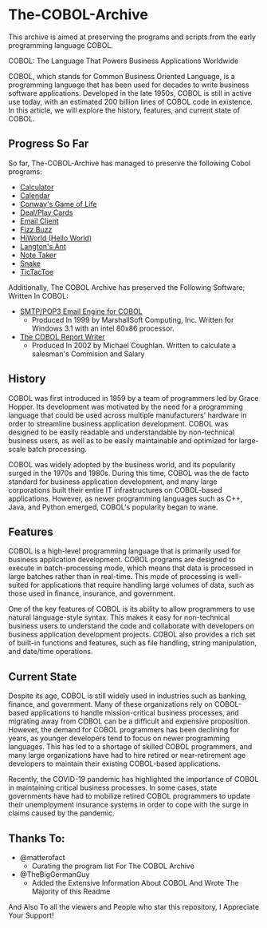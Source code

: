 
# The-COBOL-Archive

This archive is aimed at preserving the programs and scripts from the early programming language COBOL.

COBOL: The Language That Powers Business Applications Worldwide

COBOL, which stands for Common Business Oriented Language, is a programming language that has been used for decades to write business software applications. Developed in the late 1950s, COBOL is still in active use today, with an estimated 200 billion lines of COBOL code in existence. In this article, we will explore the history, features, and current state of COBOL.

## Progress So Far

So far, The-COBOL-Archive has managed to preserve the following Cobol programs:

* [Calculator](https://github.com/DillonDepeel/The-COBOL-Archive/blob/main/Calculator.cob)
* [Calendar](https://github.com/DillonDepeel/The-COBOL-Archive/blob/main/Calendar.cob)
* [Conway's Game of Life](https://github.com/DillonDepeel/The-COBOL-Archive/blob/main/Game%20Of%20Life.cob)
* [Deal/Play Cards](https://github.com/DillonDepeel/The-COBOL-Archive/blob/main/Deal%20Playing%20Cards.cob)
* [Email Client](https://github.com/DillonDepeel/The-COBOL-Archive/blob/main/Email%20Client.cob)
* [Fizz Buzz](https://github.com/DillonDepeel/The-COBOL-Archive/blob/main/Fizz%20Buzz.cob)
* [HiWorld (Hello World)](https://github.com/DillonDepeel/The-COBOL-Archive/blob/main/HiWorld.cob)
* [Langton's Ant](https://github.com/DillonDepeel/The-COBOL-Archive/blob/main/Langton's%20Ant.cob)
* [Note Taker](https://github.com/DillonDepeel/The-COBOL-Archive/blob/main/Note%20Taker.cbl)
* [Snake](https://github.com/DillonDepeel/The-COBOL-Archive/blob/main/Snake.cob)
* [TicTacToe](https://github.com/DillonDepeel/The-COBOL-Archive/blob/main/TicTacToe.cob)

Additionally, The COBOL Archive has preserved the Following Software; Written In COBOL:

* [SMTP/POP3 Email Engine for COBOL](https://github.com/DillonDepeel/The-COBOL-Archive/tree/main/COBOL%20Mail) 
  - Produced In 1999 by MarshallSoft Computing, Inc. Written for Windows 3.1 with an intel 80x86 processor.
* [The COBOL Report Writer](https://github.com/DillonDepeel/The-COBOL-Archive/tree/main/The%20COBOL%20Report%20Writer)
  - Produced In 2002 by Michael Coughlan. Written to calculate a salesman's Commision and Salary

## History

COBOL was first introduced in 1959 by a team of programmers led by Grace Hopper. Its development was motivated by the need for a programming language that could be used across multiple manufacturers' hardware in order to streamline business application development. COBOL was designed to be easily readable and understandable by non-technical business users, as well as to be easily maintainable and optimized for large-scale batch processing.

COBOL was widely adopted by the business world, and its popularity surged in the 1970s and 1980s. During this time, COBOL was the de facto standard for business application development, and many large corporations built their entire IT infrastructures on COBOL-based applications. However, as newer programming languages such as C++, Java, and Python emerged, COBOL's popularity began to wane.

## Features

COBOL is a high-level programming language that is primarily used for business application development. COBOL programs are designed to execute in batch-processing mode, which means that data is processed in large batches rather than in real-time. This mode of processing is well-suited for applications that require handling large volumes of data, such as those used in finance, insurance, and government.

One of the key features of COBOL is its ability to allow programmers to use natural language-style syntax. This makes it easy for non-technical business users to understand the code and collaborate with developers on business application development projects. COBOL also provides a rich set of built-in functions and features, such as file handling, string manipulation, and date/time operations.

## Current State

Despite its age, COBOL is still widely used in industries such as banking, finance, and government. Many of these organizations rely on COBOL-based applications to handle mission-critical business processes, and migrating away from COBOL can be a difficult and expensive proposition. However, the demand for COBOL programmers has been declining for years, as younger developers tend to focus on newer programming languages. This has led to a shortage of skilled COBOL programmers, and many large organizations have had to hire retired or near-retirement age developers to maintain their existing COBOL-based applications.

Recently, the COVID-19 pandemic has highlighted the importance of COBOL in maintaining critical business processes. In some cases, state governments have had to mobilize retired COBOL programmers to update their unemployment insurance systems in order to cope with the surge in claims caused by the pandemic.

## Thanks To:
* @matterofact 
  - Curating the program list For The COBOL Archive
* @TheBigGermanGuy 
  - Added the Extensive Information About COBOL And Wrote The Majority of this Readme
  
And Also To all the viewers and People who star this repository, I Appreciate Your Support!

